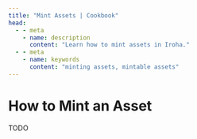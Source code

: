 ```yaml
---
title: "Mint Assets | Cookbook"
head:
  - - meta
    - name: description
      content: "Learn how to mint assets in Iroha."
  - - meta
    - name: keywords
      content: "minting assets, mintable assets"
---
```


# How to Mint an Asset

TODO